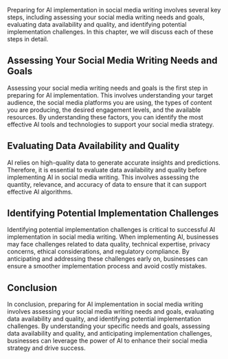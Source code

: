 

Preparing for AI implementation in social media writing involves several key steps, including assessing your social media writing needs and goals, evaluating data availability and quality, and identifying potential implementation challenges. In this chapter, we will discuss each of these steps in detail.

Assessing Your Social Media Writing Needs and Goals
---------------------------------------------------

Assessing your social media writing needs and goals is the first step in preparing for AI implementation. This involves understanding your target audience, the social media platforms you are using, the types of content you are producing, the desired engagement levels, and the available resources. By understanding these factors, you can identify the most effective AI tools and technologies to support your social media strategy.

Evaluating Data Availability and Quality
----------------------------------------

AI relies on high-quality data to generate accurate insights and predictions. Therefore, it is essential to evaluate data availability and quality before implementing AI in social media writing. This involves assessing the quantity, relevance, and accuracy of data to ensure that it can support effective AI algorithms.

Identifying Potential Implementation Challenges
-----------------------------------------------

Identifying potential implementation challenges is critical to successful AI implementation in social media writing. When implementing AI, businesses may face challenges related to data quality, technical expertise, privacy concerns, ethical considerations, and regulatory compliance. By anticipating and addressing these challenges early on, businesses can ensure a smoother implementation process and avoid costly mistakes.

Conclusion
----------

In conclusion, preparing for AI implementation in social media writing involves assessing your social media writing needs and goals, evaluating data availability and quality, and identifying potential implementation challenges. By understanding your specific needs and goals, assessing data availability and quality, and anticipating implementation challenges, businesses can leverage the power of AI to enhance their social media strategy and drive success.
